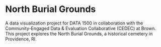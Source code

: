 # North Burial Grounds
 A data visualization project for DATA 1500 in collaboration with the Community-Engaged Data & Evaluation Collaborative (CEDEC) at Brown. This project explores the North Burial Grounds, a historical cemetery in Providence, RI.
